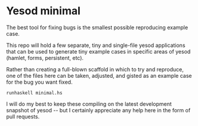 # Yesod minimal

The best tool for fixing bugs is the smallest possible reproducing 
example case.

This repo will hold a few separate, tiny and single-file yesod 
applications that can be used to generate tiny example cases in specific 
areas of yesod (hamlet, forms, persistent, etc).

Rather than creating a full-blown scaffold in which to try and 
reproduce, one of the files here can be taken, adjusted, and gisted as 
an example case for the bug you want fixed.

`runhaskell minimal.hs`

I will do my best to keep these compiling on the latest development 
snapshot of yesod -- but I certainly appreciate any help here in the 
form of pull requests.
